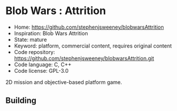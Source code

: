 # Blob Wars : Attrition

- Home: https://github.com/stephenjsweeney/blobwarsAttrition
- Inspiration: Blob Wars Attrition
- State: mature
- Keyword: platform, commercial content, requires original content
- Code repository: https://github.com/stephenjsweeney/blobwarsAttrition.git
- Code language: C, C++
- Code license: GPL-3.0

2D mission and objective-based platform game.

## Building
